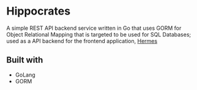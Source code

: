 # Hippocrates

A simple REST API backend service written in Go that uses GORM for Object Relational Mapping that is targeted to be used for SQL Databases; used as a API backend for the frontend application, [Hermes](https://github.com/icabetong/hermes)

## Built with

* GoLang
* GORM
